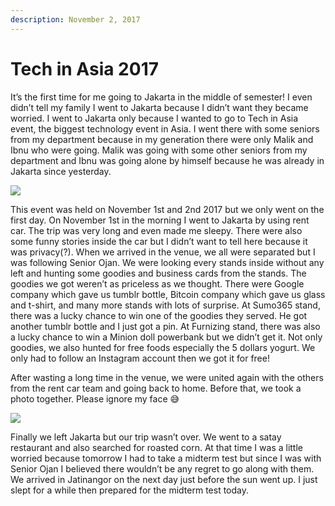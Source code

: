 ```yaml
---
description: November 2, 2017
---
```


# Tech in Asia 2017

It’s the first time for me going to Jakarta in the middle of semester! I even didn’t tell my family I went to Jakarta because I didn’t want they became worried. I went to Jakarta only because I wanted to go to Tech in Asia event, the biggest technology event in Asia. I went there with some seniors from my department because in my generation there were only Malik and Ibnu who were going. Malik was going with some other seniors from my department and Ibnu was going alone by himself because he was already in Jakarta since yesterday.

![](https://sites.unpad.ac.id/realicejoanne/wp-content/uploads/sites/21214/2017/11/bootstrapalley-tia.png)

This event was held on November 1st and 2nd 2017 but we only went on the first day. On November 1st in the morning I went to Jakarta by using rent car. The trip was very long and even made me sleepy. There were also some funny stories inside the car but I didn’t want to tell here because it was privacy(?). When we arrived in the venue, we all were separated but I was following Senior Ojan. We were looking every stands inside without any left and hunting some goodies and business cards from the stands. The goodies we got weren’t as priceless as we thought. There were Google company which gave us tumblr bottle, Bitcoin company which gave us glass and t-shirt, and many more stands with lots of surprise. At Sumo365 stand, there was a lucky chance to win one of the goodies they served. He got another tumblr bottle and I just got a pin. At Furnizing stand, there was also a lucky chance to win a Minion doll powerbank but we didn’t get it. Not only goodies, we also hunted for free foods especially the 5 dollars yogurt. We only had to follow an Instagram account then we got it for free!

After wasting a long time in the venue, we were united again with the others from the rent car team and going back to home. Before that, we took a photo together. Please ignore my face 😅

![](https://sites.unpad.ac.id/realicejoanne/wp-content/uploads/sites/21214/2017/11/976717.jpg)

Finally we left Jakarta but our trip wasn’t over. We went to a satay restaurant and also searched for roasted corn. At that time I was a little worried because tomorrow I had to take a midterm test but since I was with Senior Ojan I believed there wouldn’t be any regret to go along with them. We arrived in Jatinangor on the next day just before the sun went up. I just slept for a while then prepared for the midterm test today.

